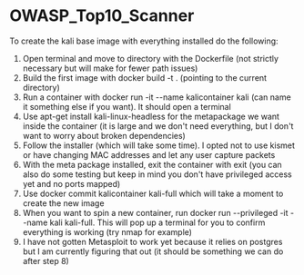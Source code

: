 # OWASP_Top10_Scanner

To create the kali base image with everything installed do the following:
1. Open terminal and move to directory with the Dockerfile (not strictly necessary but will make for fewer path issues)
2. Build the first image with docker build -t . (pointing to the current directory)
3. Run a container with docker run -it --name kalicontainer kali (can name it something else if you want). It should open a terminal
4. Use apt-get install kali-linux-headless for the metapackage we want inside the container (it is large and we don't need everything, but I don't want to worry about broken dependencies)
5. Follow the installer (which will take some time). I opted not to use kismet or have changing MAC addresses and let any user capture packets
6. With the meta package installed, exit the container with exit (you can also do some testing but keep in mind you don't have privileged access yet and no ports mapped)
7. Use docker commit kalicontainer kali-full which will take a moment to create the new image
8. When you want to spin a new container, run docker run --privileged -it --name kali kali-full. This will pop up a terminal for you to confirm everything is working (try nmap for example)
9. I have not gotten Metasploit to work yet because it relies on postgres but I am currently figuring that out (it should be something we can do after step 8)